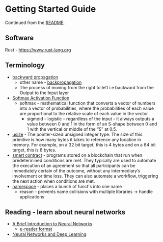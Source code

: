 # Getting Started Guide
Continued from the [README](https://github.com/SwayStar123/rust-ml/blob/c52d7f425df5ddedbd1b7723e7035de029d5e0d4/README.md).

## Software
Rust - https://www.rust-lang.org

## Terminology
* [backward propagation](https://www.analyticsvidhya.com/blog/2021/06/how-does-backward-propagation-work-in-neural-networks/)
  * other name - [backpropagation](https://en.wikipedia.org/wiki/Backpropagation)
  * The process of moving from the right to left i.e backward from the Output to the Input layer
* [Softmax Activation Function](https://machinelearningmastery.com/softmax-activation-function-with-python/)
  * softmax - mathematical function that converts a vector of numbers into a vector of probabilities, where the probabilities of each value are proportional to the relative scale of each value in the vector
    * sigmoid - logistic - regardless of the input - it always outputs a value between 0 and 1 in the form of an S-shape between 0 and 1 with the vertical or middle of the “S” at 0.5.
* [usize](https://doc.rust-lang.org/std/primitive.usize.html) - The pointer-sized unsigned integer type. The size of this primitive is how many bytes it takes to reference any location in memory. For example, on a 32 bit target, this is 4 bytes and on a 64 bit target, this is 8 bytes.
* [smart contract](https://www.ibm.com/topics/smart-contracts) - programs stored on a blockchain that run when predetermined conditions are met. They typically are used to automate the execution of an agreement so that all participants can be immediately certain of the outcome, without any intermediary’s involvement or time loss. They can also automate a workflow, triggering the next action when conditions are met.
* [namespace](https://techvidvan.com/tutorials/cpp-namespaces/) - places a bunch of funct's into one name
  * reason - prevents name collisions with multiple libraries -> handle applications

## Reading - learn about neural networks
* [A Brief Introduction to Neural Networks](https://archive.org/details/NeuralNetworksIntro)
  * [e-reader format](https://archive.org/details/Neuralnetworksereader)
* [Neural Networks and Deep Learning](http://neuralnetworksanddeeplearning.com/chap1.html)
